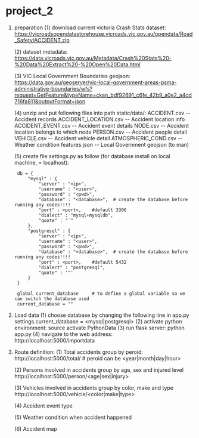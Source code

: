 # project_2

1. preparation
    (1) download current victoria Crash Stats dataset:
        https://vicroadsopendatastorehouse.vicroads.vic.gov.au/opendata/Road_Safety/ACCIDENT.zip

    (2) dataset metadata:
        https://data.vicroads.vic.gov.au/Metadata/Crash%20Stats%20-%20Data%20Extract%20-%20Open%20Data.html

    (3) VIC Local Government Boundaries geojson:
        https://data.gov.au/geoserver/vic-local-government-areas-psma-administrative-boundaries/wfs?request=GetFeature&typeName=ckan_bdf92691_c6fe_42b9_a0e2_a4cd716fa811&outputFormat=json

    (4) unzip and put following files into path static/data/:
        ACCIDENT.csv            -- Accident records
        ACCIDENT_LOCATION.csv   -- Accident location info
        ACCIDENT_EVENT.csv      -- Accident event details
        NODE.csv                -- Accident location belongs to which node
        PERSON.csv              -- Accident people detail
        VEHICLE.csv             -- Accident vehicle detail
        ATMOSPHERIC_COND.csv    -- Weather condition
        features.json           -- Local Government geojson (to man)

    (5) create file settings.py as follow (for database install on local machine, <ip> = localhost):

        db = {
            "mysql" : {
                "server" : "<ip>",
                "username" : "<user>",
                "password" : "<pwd>",
                "database" : "<database>",  # create the database before running any codes!!!!
                "port" : <port>,    #default 3306
                "dialect" : "mysql+mysqldb",
                "quote" : "`"
            },
            "postgresql" : {
                "server" : "<ip>",
                "username" : "<user>",
                "password" : "<pwd>",
                "database" : "<database>",  # create the database before running any codes!!!!
                "port" : <port>,    #default 5432
                "dialect" : "postgresql",
                "quote" : '"'
            }
        }

        global current_database     # to define a global variable so we can switch the database used
        current_database = ""

2. Load data
    (1) choose database by changing the following line in app.py
        settings.current_database = <mysql|postgresql> 
    (2) activate python environment:
        source activate PythonData
    (3) run flask server:
        python app.py
    (4) navigate to the web address:
        http://localhost:5000/importdata

3. Route definition:
    (1) Total accidents group by peroid:
        http://localhost:5000/total/<peroid> # peroid can be <year|month|day|hour>

    (2) Persons involved in accidents group by age, sex and injured level
        http://localhost:5000/person/<age|sex|injury>

    (3) Vehicles involved in accidents group by color, make and type
        http://localhost:5000/vehicle/<color|make|type>

    (4) Accident event type
        

    (5) Weather condition when accident happened

    (6) Accident map

